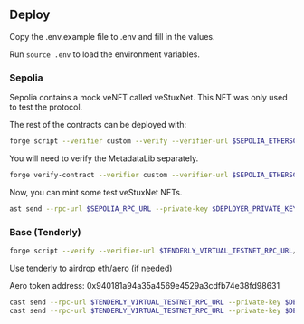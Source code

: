 ## Deploy

Copy the .env.example file to .env and fill in the values.

Run `source .env` to load the environment variables.

### Sepolia

Sepolia contains a mock veNFT called veStuxNet. This NFT was only used to test the protocol.

The rest of the contracts can be deployed with:

```bash
forge script --verifier custom --verify --verifier-url $SEPOLIA_ETHERSCAN_VERIFIER_URL --verifier-api-key $SEPOLIA_ETHERSCAN_API_KEY --broadcast --rpc-url $SEPOLIA_RPC_URL --chain 11155111 script/DeployStux.sol
```

You will need to verify the MetadataLib separately.

```bash
forge verify-contract --verifier custom --verifier-url $SEPOLIA_ETHERSCAN_VERIFIER_URL --verifier-api-key $SEPOLIA_ETHERSCAN_API_KEY --chain 11155111 $METADATA_LIB_ADDRESS src/metadata/MetadataLib.sol:MetadataLib
```

Now, you can mint some test veStuxNet NFTs.

```bash
ast send --rpc-url $SEPOLIA_RPC_URL --private-key $DEPLOYER_PRIVATE_KEY 0xe5F7e78122BB094d711d5f534070B61501Dd5EEC $(cast calldata "adminMint(address,uint256,int128,uint256)" $TO_ADDRESS 2 10000000000000000000 1772058221)
```

### Base (Tenderly)

```bash
forge script --verify --verifier-url $TENDERLY_VIRTUAL_TESTNET_RPC_URL/verify/etherscan --etherscan-api-key $TENDERLY_ACCESS_KEY --broadcast --rpc-url $TENDERLY_VIRTUAL_TESTNET_RPC_URL --chain 8453 script/DeployAero.sol
```

Use tenderly to airdrop eth/aero (if needed)

Aero token address: 0x940181a94a35a4569e4529a3cdfb74e38fd98631

```bash
cast send --rpc-url $TENDERLY_VIRTUAL_TESTNET_RPC_URL --private-key $DEPLOYER_PRIVATE_KEY 0x940181a94a35a4569e4529a3cdfb74e38fd98631 $(cast calldata "approve(address,uint256)" 0xebf418fe2512e7e6bd9b87a8f0f294acdc67e6b4 $(cast --to-wei 10))
cast send --rpc-url $TENDERLY_VIRTUAL_TESTNET_RPC_URL --private-key $DEPLOYER_PRIVATE_KEY 0xebf418fe2512e7e6bd9b87a8f0f294acdc67e6b4 $(cast calldata "createLock(uint256,uint256)" $(cast --to-wei 10) 126144000)
```
